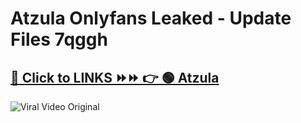 
 # Atzula Onlyfans Leaked - Update Files 7qggh

## <h2><a href="https://clipsfans.com/Atzula&ref=git">🔗 Click to LINKS ⏩⏩ 👉 🟢 Atzula </a></h2>

<a href="https://clipsfans.com/Atzula&ref=git" rel="nofollow" data-target="animated-image.originalLink"><img src="https://i.ibb.co.com/xMMVF88/686577567.gif" alt="Viral Video Original" style="max-width: 100%; display: inline-block;" data-target="animated-image.originalImage"></a>

